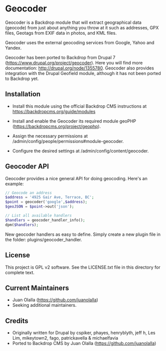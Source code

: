 
Geocoder
========

Geocoder is a Backdrop module that will extract geographical data (geocode) from just about anything you throw at it such as addresses, GPX files, Geotags from EXIF data in photos, and KML files.

Geocoder uses the external geocoding services from Google, Yahoo and Yandex.

Geocoder has been ported to Backdrop from Drupal 7 (https://www.drupal.org/project/geocoder). Here you will find more documentation: http://drupal.org/node/1355780.
Geocoder also provides integration with the Drupal Geofield module, although it has not been ported to Backdrop yet.

Installation
------------

- Install this module using the official Backdrop CMS instructions at https://backdropcms.org/guide/modules

- Install and enable the Geocoder its required module geoPHP (https://backdropcms.org/project/geophp).

- Assign the necessary permissions at /admin/config/people/permissions#module-geocoder.

- Configure the desired settings at /admin/config/content/geocoder.

Geocoder API
------------

Geocoder provides a nice general API for doing geocoding. Here's an example:

```php
// Geocode an address
$address = '4925 Gair Ave, Terrace, BC';
$point = geocoder('google',$address);
$geoJSON = $point->out('json');
```
```php
// List all available handlers
$handlers = geocoder_handler_info();
dpm($handlers);
```

New geocoder handlers as easy to define. Simply create a new plugin file in the folder: plugins/geocoder_handler.

License
-------

This project is GPL v2 software. See the LICENSE.txt file in this directory for complete text.

Current Maintainers
-------------------

- Juan Olalla (https://github.com/juanolalla)
- Seeking additional maintainers.

Credits
-------

- Originally written for Drupal by cspiker, phayes, henryblyth, jeff h, Les Lim, mikeytown2, fago, patrickavella & michaelfavia
- Ported to Backdrop CMS by Juan Olalla (https://github.com/juanolalla)
